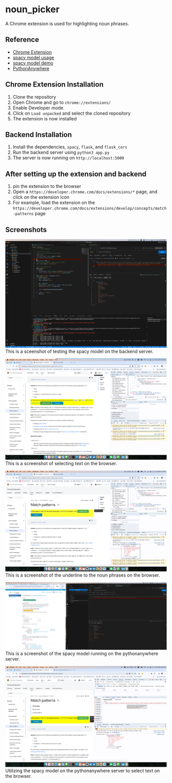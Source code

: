 # noun_picker
A Chrome extension is used for highlighting noun phrases.

## Reference
- [Chrome Extension](https://developer.chrome.com/docs/extensions/get-started/tutorial/hello-world◊)
- [spacy model usage](https://spacy.io/usage)
- [spacy model demo](https://spacy.io)
- [PythonAnywhere](https://www.pythonanywhere.com/)

## Chrome Extension Installation
1. Clone the repository
2. Open Chrome and go to `chrome://extensions/`
3. Enable Developer mode
4. Click on `Load unpacked` and select the cloned repository
5. The extension is now installed

## Backend Installation
1. Install the dependencies, `spacy`, `flask`, and `flask_cors`
2. Run the backend server using `python3 app.py`
3. The server is now running on `http://localhost:5000`

## After setting up the extension and backend
1. pin the extension to the browser
2. Open a `https://developer.chrome.com/docs/extensions/*` page, and click on the extension icon
3. For example, load the extension on the `https://developer.chrome.com/docs/extensions/develop/concepts/match-patterns` page


## Screenshots
![Screenshot](./spacy.png)
This is a sceenshot of testing the spacy model on the backend server.

![Screenshot](./select_text.png)
This is a screenshot of selecting text on the browser.

![Screenshot](./noun_phrases.png)
This is a screenshot of the underline to the noun phrases on the browser.

![Screenshot](./pythonanywhere_spacy.png)
This is a screenshot of the spacy model running on the pythonanywhere server.

![Screenshot](./pythonanywhere_select_text.png)
Utilizing the spacy model on the pythonanywhere server to select text on the browser.